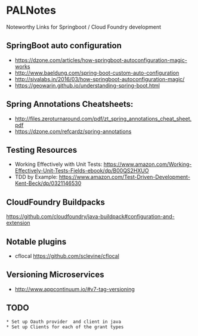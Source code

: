# PALNotes
Noteworthy Links for Springboot / Cloud Foundry development

## SpringBoot auto configuration
* https://dzone.com/articles/how-springboot-autoconfiguration-magic-works
* http://www.baeldung.com/spring-boot-custom-auto-configuration
* http://sivalabs.in/2016/03/how-springboot-autoconfiguration-magic/
* https://geowarin.github.io/understanding-spring-boot.html

## Spring Annotations Cheatsheets:

* http://files.zeroturnaround.com/pdf/zt_spring_annotations_cheat_sheet.pdf
* https://dzone.com/refcardz/spring-annotations

## Testing Resources
* Working Effectively with Unit Tests: https://www.amazon.com/Working-Effectively-Unit-Tests-Fields-ebook/dp/B00QS2HXUO
* TDD by Example: https://www.amazon.com/Test-Driven-Development-Kent-Beck/dp/0321146530

## CloudFoundry Buildpacks
https://github.com/cloudfoundry/java-buildpack#configuration-and-extension


## Notable plugins

* cflocal https://github.com/sclevine/cflocal

## Versioning Microservices
* http://www.appcontinuum.io/#v7-tag-versioning

## TODO 
    * Set up Oauth provider  and client in java 
    * Set up Clients for each of the grant types
    
    
